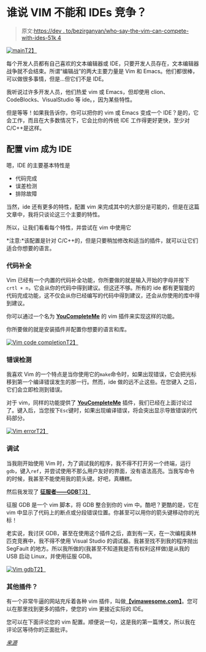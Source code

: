 # 谁说 VIM 不能和 IDEs 竞争？

> 原文:[https://dev . to/bezirganyan/who-say-the-vim-can-compete-with-ides-51k 4](https://dev.to/bezirganyan/who-said-that-vim-cannot-compete-with-ides-51k4)

[![main](../Images/7bde29cb55a45da19951c24300b59249.png)T2】](https://res.cloudinary.com/practicaldev/image/fetch/s--iiTOvsXg--/c_limit%2Cf_auto%2Cfl_progressive%2Cq_auto%2Cw_880/https://bezirganyan.github.io/img/2017/12/vim_main.jpg)

每个开发人员都有自己喜欢的文本编辑器或 IDE，只要开发人员存在，文本编辑器战争就不会结束。所谓“编辑战”的两大主要力量是 Vim 和 Emacs。他们都很棒，可以做很多事情，但是...但它们不是 IDE。

我听说过许多开发人员，他们热爱 vim 或 Emacs，但却使用 clion、CodeBlocks、VisualStudio 等 ide。，因为某些特性。

但是等等！如果我告诉你，你可以把你的 vim 或 Emacs 变成一个 IDE？是的，它会工作，而且在大多数情况下，它会比你的传统 IDE 工作得更好更快，至少对 C/C++是这样。

## [](#configuring-vim-to-become-an-ide)配置 vim 成为 IDE

嗯，IDE 的主要基本特性是

*   代码完成
*   误差检测
*   排除故障

当然，ide 还有更多的特性，配置 vim 来完成其中的大部分是可能的，但是在这篇文章中，我将只谈论这三个主要的特性。

所以，让我们看看每个特性，并尝试在 vim 中使用它

*注意:*该配置是针对 C/C++的，但是只要稍加修改和适当的插件，就可以让它们适合你想要的语言。

### [](#code-completion)代码补全

Vim 已经有一个内置的代码补全功能，你所要做的就是输入开始的字母并按下`crtl + n`，它会从你的代码中得到建议。但这还不够。所有的 ide 都有更智能的代码完成功能，这不仅会从你已经编写的代码中得到建议，还会从你使用的库中得到建议。

你可以通过一个名为 [**YouCompleteMe**](https://valloric.github.io/YouCompleteMe/) 的 vim 插件来实现这样的功能。

你所要做的就是安装插件并配置你想要的语言和库。

[![Vim code completion](../Images/b6e39e0b38d22805fae6e4a8ce04387f.png)T2】](https://res.cloudinary.com/practicaldev/image/fetch/s--ZP57z_4b--/c_limit%2Cf_auto%2Cfl_progressive%2Cq_auto%2Cw_880/https://bezirganyan.github.io/img/2017/12/vim_code_completion.png)

### [](#error-detection)错误检测

我喜欢 Vim 的一个特点是当你使用它的`make`命令时，如果出现错误，它会把光标移到第一个编译错误发生的那一行。然而，ide 做的远不止这些。在您键入
之后，它们会立即检测到错误。

对于 vim，同样的功能提供了 [**YouCompleteMe**](https://valloric.github.io/YouCompleteMe/) 插件，我们已经在上面讨论过了。键入后，当您按下`Esc`键时，如果出现编译错误，将会突出显示导致错误的代码部分。

[![Vim error](../Images/9db935b649b242fb7c29bfc31736dbde.png)T2】](https://res.cloudinary.com/practicaldev/image/fetch/s--kcs2nUaU--/c_limit%2Cf_auto%2Cfl_progressive%2Cq_auto%2Cw_880/https://bezirganyan.github.io/img/2017/12/vim_error.png)

### [](#debugging)调试

当我刚开始使用 Vim 时，为了调试我的程序，我不得不打开另一个终端，运行`gdb`，键入`ref`，并尝试使用不那么用户友好的界面，没有语法高亮。当我写命令的时候，我甚至不能使用我的箭头键。好吧，真糟糕。

然后我发现了 [**征服者——GDB**T3】](https://github.com/vim-scripts/Conque-GDB)

征服 GDB 是一个 vim 脚本，将 GDB 整合到你的 vim 中。酷吧？更酷的是，它在 vim 中显示了代码上的断点或分段错误位置。你甚至可以用你的箭头键移动你的光标！

老实说，我讨厌 GDB，甚至在使用这个插件之后，直到有一天，在一次编程奥林匹克竞赛中，我不得不使用 Visual Studio 的调试器。我甚至找不到我的程序抛出 SegFault 的地方。所以我所做的(我甚至不知道我是否有权利这样做)是从我的 USB 启动 Linux，并使用征服 GDB。

[![Vim gdb](../Images/0710a3324344357f615ea410112e659d.png)T2】](https://res.cloudinary.com/practicaldev/image/fetch/s--vccV2DT6--/c_limit%2Cf_auto%2Cfl_progressive%2Cq_auto%2Cw_880/https://bezirganyan.github.io/img/2017/12/vim_gdb.png)

### [](#other-plugins)其他插件？

有一个非常牛逼的网站充斥着各种 vim 插件，叫做[**【vimawesome.com】**](//vimawesome.com)。您可以在那里找到更多的插件，使您的 vim 更接近实际的 IDE。

您可以在下面评论您的 vim 配置。顺便说一句，这是我的第一篇博文，所以我在评论区等待你的正面批评。

[*来源*](https://bezirganyan.github.io/blog/vim_ide/)